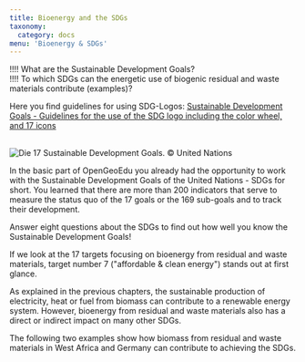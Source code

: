 ```yaml
---
title: Bioenergy and the SDGs 
taxonomy:
  category: docs
menu: 'Bioenergy & SDGs'
---
```


!!!! What are the Sustainable Development Goals? <br>
!!!! To which SDGs can the energetic use of biogenic residual and waste materials contribute (examples)?

Here you find guidelines for using SDG-Logos:
[Sustainable Development Goals - Guidelines for the use of the SDG logo including the color wheel, and 17 icons](https://www.un.org/sustainabledevelopment/wp-content/uploads/2019/01/SDG_Guidelines_AUG_2019_Final.pdf) <br><br>

![](E_SDG_Poster_2019_without_UN_emblem_WEB.png?lightbox=800&resize=500&classes=caption "Die 17 Sustainable Development Goals. © United Nations")

In the basic part of OpenGeoEdu you already had the opportunity to work with the Sustainable Development Goals of the United Nations - SDGs for short. You learned that there are more than 200 indicators that serve to measure the status quo of the 17 goals or the 169 sub-goals and to track their development.  

Answer eight questions about the SDGs to find out how well you know the Sustainable Development Goals! 

If we look at the 17 targets focusing on bioenergy from residual and waste materials, target number 7 ("affordable & clean energy") stands out at first glance.   

As explained in the previous chapters, the sustainable production of electricity, heat or fuel from biomass can contribute to a renewable energy system. However, bioenergy from residual and waste materials also has a direct or indirect impact on many other SDGs. 

The following two examples show how biomass from residual and waste materials in West Africa and Germany can contribute to achieving the SDGs.
